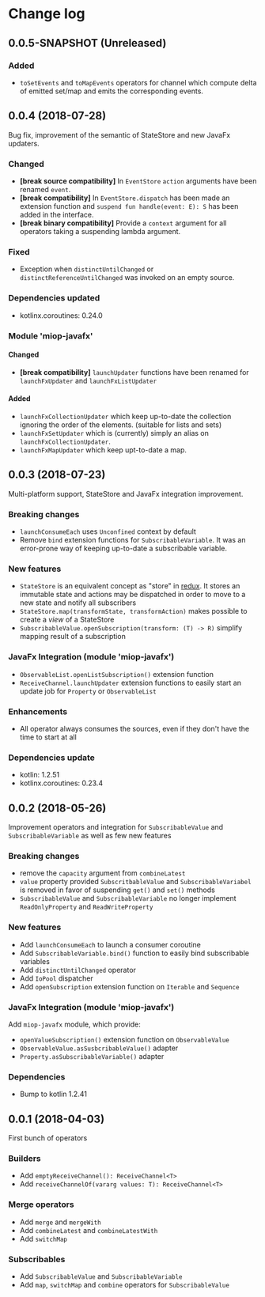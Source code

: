 # Change log

## 0.0.5-SNAPSHOT (Unreleased)
### Added
* `toSetEvents` and `toMapEvents` operators for channel which compute delta of emitted set/map and emits the corresponding events.

## 0.0.4 (2018-07-28)
Bug fix, improvement of the semantic of StateStore and new JavaFx updaters.

### Changed
* **[break source compatibility]** In `EventStore` `action` arguments have been renamed `event`.
* **[break compatibility]** In `EventStore.dispatch` has been made an extension function and `suspend fun handle(event: E): S` has been added in the interface.
* **[break binary compatibility]** Provide a `context` argument for all operators taking a suspending lambda argument.     

### Fixed
* Exception when `distinctUntilChanged` or `distinctReferenceUntilChanged` was invoked on an empty source.

### Dependencies updated
* kotlinx.coroutines: 0.24.0

### Module 'miop-javafx'
#### Changed
* **[break compatibility]** `launchUpdater` functions have been renamed for `launchFxUpdater` and `launchFxListUpdater`

#### Added
* `launchFxCollectionUpdater` which keep up-to-date the collection ignoring the order of the elements. (suitable for lists and sets)
* `launchFxSetUpdater` which is (currently) simply an alias on `launchFxCollectionUpdater`.
* `launchFxMapUpdater` which keep upt-to-date a map.

## 0.0.3 (2018-07-23)
Multi-platform support, StateStore and JavaFx integration improvement.

### Breaking changes
* `launchConsumeEach` uses `Unconfined` context by default
* Remove `bind` extension functions for `SubscribableVariable`. It was an error-prone way of keeping up-to-date a subscribable variable.

### New features
* `StateStore` is an equivalent concept as "store" in [redux](https://redux.js.org/).
  It stores an immutable state and actions may be dispatched in order to move to a new state and notify all subscribers
* `StateStore.map(transformState, transformAction)` makes possible to create a *view* of a StateStore
* `SubscribableValue.openSubscription(transform: (T) -> R)` simplify mapping result of a subscription

### JavaFx Integration (module 'miop-javafx')
* `ObservableList.openListSubscription()` extension function
* `ReceiveChannel.launchUpdater` extension functions to easily start an update job for `Property` or `ObservableList`

### Enhancements
* All operator always consumes the sources, even if they don't have the time to start at all

### Dependencies update
* kotlin: 1.2.51
* kotlinx.coroutines: 0.23.4

## 0.0.2 (2018-05-26)
Improvement operators and integration for `SubscribableValue` and `SubscribableVariable` as well as few new features  

### Breaking changes
* remove the `capacity` argument from `combineLatest`
* `value` property provided `SubscritbableValue` and `SubscribableVariabel` is removed in favor of suspending `get()` and `set()` methods
* `SubscribableValue` and `SubscribableVariable` no longer implement `ReadOnlyProperty` and `ReadWriteProperty`

### New features
* Add `launchConsumeEach` to launch a consumer coroutine
* Add `SubscribableVariable.bind()` function to easily bind subscribable variables
* Add `distinctUntilChanged` operator
* Add `IoPool` dispatcher
* Add `openSubscription` extension function on `Iterable` and `Sequence`

### JavaFx Integration (module 'miop-javafx')
Add `miop-javafx` module, which provide: 
* `openValueSubscription()` extension function on `ObservableValue`
* `ObservableValue.asSusbcribableValue()` adapter
* `Property.asSubscribableVariable()` adapter
 
### Dependencies
* Bump to kotlin 1.2.41

## 0.0.1 (2018-04-03)
First bunch of operators

### Builders
* Add `emptyReceiveChannel(): ReceiveChannel<T>`
* Add `receiveChannelOf(vararg values: T): ReceiveChannel<T>`

### Merge operators
* Add `merge` and `mergeWith`
* Add `combineLatest` and `combineLatestWith`
* Add `switchMap`

### Subscribables
* Add `SubscribableValue` and `SubscribableVariable`
* Add `map`, `switchMap` and `combine` operators for `SubscribableValue`
